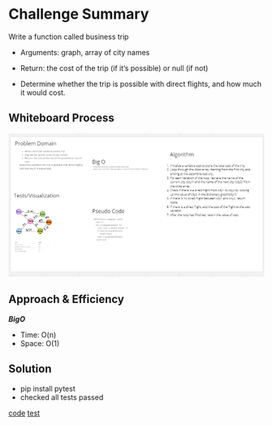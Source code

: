 # Challenge Summary

Write a function called business trip

- Arguments: graph, array of city names
- Return: the cost of the trip (if it’s possible) or null (if not)

- Determine whether the trip is possible with direct flights, and how much it would cost.

## Whiteboard Process

![whiteboard](whiteboard.png)

## Approach & Efficiency

***BigO***
- Time: O(n)
- Space: O(1)

## Solution

- pip install pytest
- checked all tests passed

[code](../../code_challenges/graph_business_trip.py)
[test](../../tests/code_challenges/test_graph_business_trip.py)
